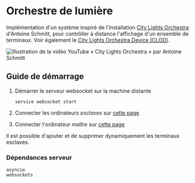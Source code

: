 # Orchestre de lumière

Implémentation d'un système inspiré de l'installation [City Lights Orchestra](https://www.youtube.com/watch?v=Sun0TFQgPXk) d'Antoine Schmitt, pour contrôller à distance l'affichage d'un ensemble de terminaux. Voir également le [City Lights Orchestra Device (CLOD)](https://reso-nance.org/wiki/projets/clod/accueil).

![Illustration de la vidéo YouTube « City Lights Orchestra » par Antoine Schmitt](https://img.youtube.com/vi/Sun0TFQgPXk/maxresdefault.jpg)

## Guide de démarrage

1. Démarrer le serveur websocket sur la machine distante
    ```console
    service websocket start
    ```

2. Connecter les ordinateurs *esclaves* sur [cette page](https://ychalier.github.io/rlv/light-orchestra/slave.html)

3. Connecter l'ordinateur *maître* sur [cette page](https://ychalier.github.io/rlv/light-orchestra/master.html)


Il est possible d'ajouter et de supprimer dynamiquement les terminaux esclaves.

### Dépendances serveur

```
asyncio
websockets
```
